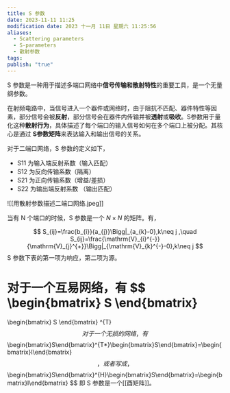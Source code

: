 ```yaml
---
title: S 参数
date: 2023-11-11 11:25
modification date: 2023 十一月 11日 星期六 11:25:56
aliases:
  - Scattering parameters
  - S-parameters
  - 散射参数
tags: 
publish: "true"
---
```

S 参数是一种用于描述多端口网络中**信号传输和散射特性**的重要工具，是一个无量纲参数。

在射频电路中，当信号进入一个器件或网络时，由于阻抗不匹配、器件特性等因素，部分信号会被**反射**，部分信号会在器件内传输并被**透射**或**吸收**。S参数用于量化这种**散射行为**，具体描述了每个端口的输入信号如何在多个端口上被分配。其核心是通过 **S参数矩阵**来表达输入和输出信号的关系。

对于二端口网络，S 参数的定义如下，

- S11 为输入端反射系数（输入匹配）
- S12 为反向传输系数（隔离）
- S21 为正向传输系数（增益/差损）
- S22 为输出端反射系数 （输出匹配）

![[用散射参数描述二端口网络.jpeg]]

当有 N 个端口的时候，S 参数是一个 $N\times N$ 的矩阵。有，

$$
S_{ij}=\frac{b_{i}}{a_{j}}\Bigg|_{a_{k}-0},k\neq j ,\quad S_{ij}=\frac{\mathrm{V}_{i}^{-}}{\mathrm{V}_{j}^{+}}\Bigg|_{\mathrm{V}_{k}^{-}-0},k\neq j
$$
S 参数下表的第一项为响应，第二项为源。

对于一个互易网络，有
$$
\begin{bmatrix}
S
\end{bmatrix}
=
\begin{bmatrix}
S
\end{bmatrix}
^{T}
$$
对于一个无损的网络，有
$$
\begin{bmatrix}S\end{bmatrix}^{T*}\begin{bmatrix}S\end{bmatrix}=\begin{bmatrix}I\end{bmatrix}
$$
，或者写成，
$$
\begin{bmatrix}S\end{bmatrix}^{H}\begin{bmatrix}S\end{bmatrix}=\begin{bmatrix}I\end{bmatrix}
$$
即 S 参数是一个[[酉矩阵]]。

